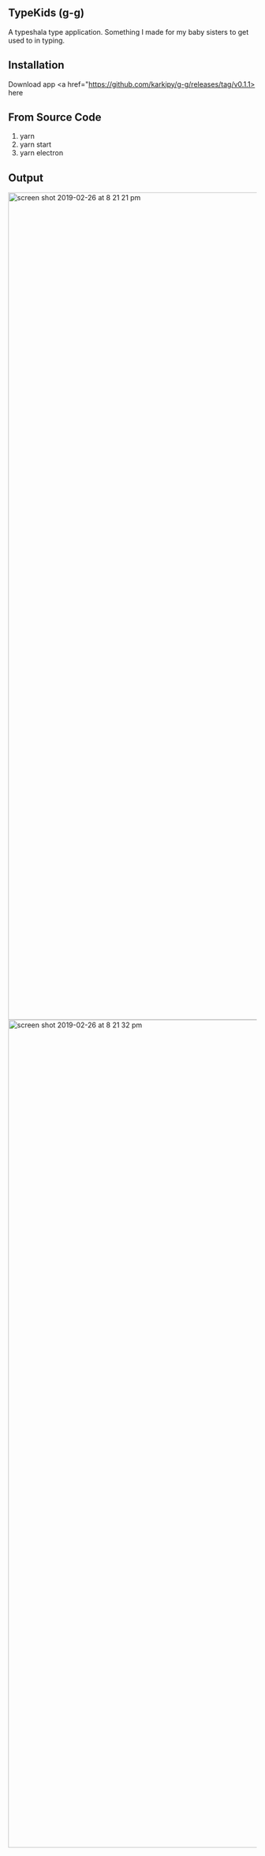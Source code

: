 ## TypeKids (g-g)

A typeshala type application. Something I made for my baby sisters to get used to in typing.

## Installation

Download app <a href="https://github.com/karkipy/g-g/releases/tag/v0.1.1> here</a>

## From Source Code

1) yarn
2) yarn start
3) yarn electron

## Output

<img width="1679" alt="screen shot 2019-02-26 at 8 21 21 pm" src="https://user-images.githubusercontent.com/12614476/53420584-2960ca00-3a04-11e9-8168-d7c20e2c58b9.png">


<img width="1680" alt="screen shot 2019-02-26 at 8 21 32 pm" src="https://user-images.githubusercontent.com/12614476/53420586-2960ca00-3a04-11e9-8bb8-afd818ef1aac.png">
